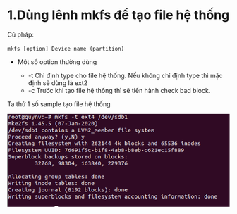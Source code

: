 # 1.Dùng lênh mkfs để tạo file hệ thống

Cú pháp:

`mkfs [option] Device name (partition)`

- Một số option thường dùng

<ul>
  <ul>
    <li> -t Chỉ định type cho file hệ thống. Nếu không chỉ định type thì mặc định sẽ dùng là ext2
    <li> -c Trước khi tạo file hệ thống thì sẽ tiến hành check bad block.
    </li>  
     </ul>
     </ul>
     
     
Ta thử 1 số sample tạo file hệ thống

<img src="https://github.com/lean15998/Linux/blob/main/images/07.1.PNG">
